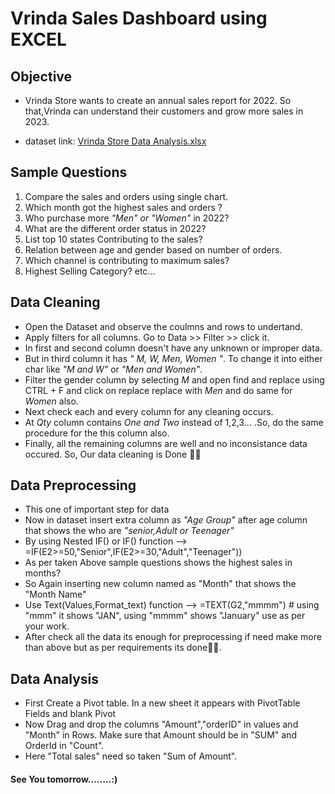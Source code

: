 # Vrinda Sales Dashboard using EXCEL

## Objective

- Vrinda Store wants to create an annual sales report for 2022. So that,Vrinda can understand their customers and grow more sales in 2023.

- dataset link: [Vrinda Store Data Analysis.xlsx](https://github.com/user-attachments/files/18464177/Vrinda.Store.Data.Analysis.xlsx)

## Sample Questions

1. Compare the sales and orders using single chart.
2. Which month got the highest sales and orders ?
3. Who purchase more *"Men" or "Women"* in 2022?
4. What are the different order status in 2022?
5. List top 10 states Contributing to the sales?
6. Relation between age and gender based on number of orders.
7. Which channel is contributing to maximum sales?
8. Highest Selling Category? etc...

## Data Cleaning

- Open the Dataset and observe the coulmns and rows to undertand.
- Apply filters for all columns. Go to Data >> Filter >> click it.
- In first and second column doesn't have any unknown or improper data.
- But in third column it has *" M, W, Men, Women "*. To change it into either char like *"M and W"* or *"Men and Women"*.
- Filter the gender column by selecting *M* and open find and replace using CTRL + F and click on replace replace with *Men* and do same for *Women* also.
- Next check each and every column for any cleaning occurs.
- At *Qty* column contains *One and Two* instead of 1,2,3... .So, do the same procedure for the this column also.
- Finally, all the remaining columns are well and no inconsistance data occured. So, Our data cleaning is Done 🎉🎉 

## Data Preprocessing

- This one of important step for data
- Now in dataset insert extra column as *"Age Group"* after age column that shows the who are *"senior,Adult or Teenager"*
- By using Nested IF() or IF() function --> =IF(E2>=50,"Senior",IF(E2>=30,"Adult","Teenager"))
- As per taken Above sample questions shows the highest sales in months?
- So Again inserting new column named as "Month" that shows the "Month Name"
- Use Text(Values,Format_text) function --> =TEXT(G2,"mmmm") # using "mmm" it shows "JAN", using "mmmm" shows "January" use as per your work.
- After check all the data its enough for preprocessing if need make more than above but as per requirements its done🎊🎊.

## Data Analysis

- First Create a Pivot table. In a new sheet it appears with PivotTable Fields and blank Pivot
- Now Drag and drop the columns "Amount","orderID" in values and "Month" in Rows. Make sure that Amount should be in "SUM" and OrderId in "Count".
- Here "Total sales" need so taken "Sum of Amount".

#### See You tomorrow........:)
